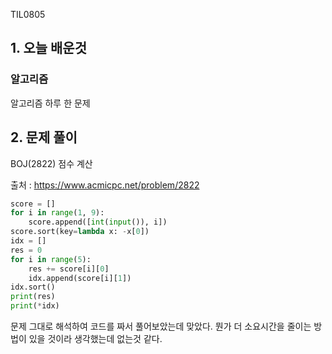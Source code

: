 TIL0805

## 1. 오늘 배운것

### 알고리즘



알고리즘 하루 한 문제

## 2. 문제 풀이

BOJ(2822) 점수 계산



출처 : https://www.acmicpc.net/problem/2822

``````python
score = []
for i in range(1, 9):
    score.append([int(input()), i])
score.sort(key=lambda x: -x[0])
idx = []
res = 0
for i in range(5):
    res += score[i][0]
    idx.append(score[i][1])
idx.sort()
print(res)
print(*idx)
``````

문제 그대로 해석하여 코드를 짜서 풀어보았는데 맞았다. 뭔가 더 소요시간을 줄이는 방법이 있을 것이라 생각했는데 없는것 같다.

